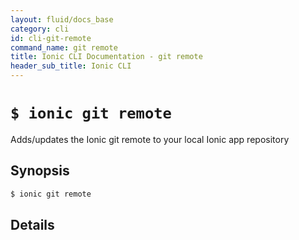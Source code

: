 ```yaml
---
layout: fluid/docs_base
category: cli
id: cli-git-remote
command_name: git remote
title: Ionic CLI Documentation - git remote
header_sub_title: Ionic CLI
---
```


# `$ ionic git remote`

Adds/updates the Ionic git remote to your local Ionic app repository
## Synopsis

```bash
$ ionic git remote 
```
  
## Details






